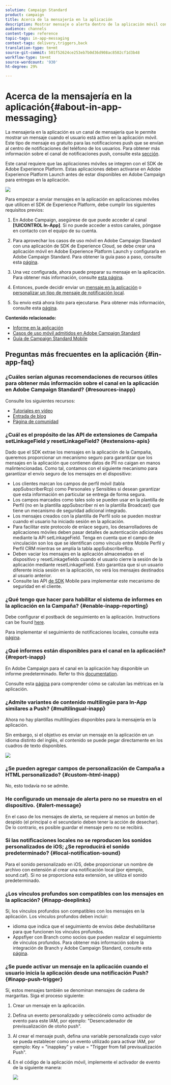 ```yaml
---
solution: Campaign Standard
product: campaign
title: Acerca de la mensajería en la aplicación
description: Mostrar mensaje o alerta dentro de la aplicación móvil con mensajería en la aplicación.
audience: channels
content-type: reference
topic-tags: in-app-messaging
context-tags: delivery,triggers,back
translation-type: tm+mt
source-git-commit: 501f52624ce253eb7b0d36d908ac8502cf1d3b48
workflow-type: tm+mt
source-wordcount: '930'
ht-degree: 29%

---
```



# Acerca de la mensajería en la aplicación{#about-in-app-messaging}

La mensajería en la aplicación es un canal de mensajería que le permite mostrar un mensaje cuando el usuario está activo en la aplicación móvil. Este tipo de mensaje es gratuito para las notificaciones push que se envían al centro de notificaciones del teléfono de los usuarios. Para obtener más información sobre el canal de notificaciones push, consulte esta [sección](../../channels/using/about-push-notifications.md).

Este canal requiere que las aplicaciones móviles se integren con el SDK de Adobe Experience Platform. Estas aplicaciones deben activarse en Adobe Experience Platform Launch antes de estar disponibles en Adobe Campaign para entregas en la aplicación.

![](assets/launch_campaign.png)

Para empezar a enviar mensajes en la aplicación en aplicaciones móviles que utilicen el SDK de Experience Platform, debe cumplir los siguientes requisitos previos:

1. En Adobe Campaign, asegúrese de que puede acceder al canal **[!UICONTROL In-App]**. Si no puede acceder a estos canales, póngase en contacto con el equipo de su cuenta.

1. Para aprovechar los casos de uso móvil en Adobe Campaign Standard con una aplicación de SDK de Experience Cloud, se debe crear una aplicación móvil en Adobe Experience Platform Launch y configurarla en Adobe Campaign Standard. Para obtener la guía paso a paso, consulte esta [página](https://helpx.adobe.com/es/campaign/kb/configuring-app-sdk.html).

1. Una vez configurada, ahora puede preparar su mensaje en la aplicación. Para obtener más información, consulte [esta página](../../channels/using/preparing-and-sending-an-in-app-message.md#preparing-your-in-app-message).

1. Entonces, puede decidir enviar un [mensaje en la aplicación](../../channels/using/customizing-an-in-app-message.md) o [personalizar un tipo de mensaje de notificación local](../../channels/using/customizing-an-in-app-message.md#customizing-a-local-notification-message-type).

1. Su envío está ahora listo para ejecutarse. Para obtener más información, consulte esta [página](../../channels/using/preparing-and-sending-an-in-app-message.md#sending-your-in-app-message).

**Contenido relacionado:**

* [Informe en la aplicación](../../reporting/using/in-app-report.md)
* [Casos de uso móvil admitidos en Adobe Campaign Standard](https://helpx.adobe.com/es/campaign/kb/configure-launch-rules-acs-use-cases.html)
* [Guía de Campaign Standard Mobile](https://helpx.adobe.com/es/campaign/kb/acs-mobile.html)

## Preguntas más frecuentes en la aplicación {#in-app-faq}

### ¿Cuáles serían algunas recomendaciones de recursos útiles para obtener más información sobre el canal en la aplicación en Adobe Campaign Standard? {#resources-inapp}

Consulte los siguientes recursos:

* [Tutoriales en vídeo](https://docs.adobe.com/content/help/en/campaign-standard-learn/tutorials/communication-channels/mobile/in-app/in-app-message-overview.html)
* [Entrada de blog](https://theblog.adobe.com/get-more-out-of-the-new-in-app-message-channel-from-adobe-campaign/)
* [Página de comunidad](https://experienceleaguecommunities.adobe.com/t5/adobe-campaign-standard/ct-p/adobe-campaign-standard-community)

### ¿Cuál es el propósito de las API de extensiones de Campaña setLinkageField y resetLinkageField? {#extensions-apis}

Dado que el SDK extrae los mensajes en la aplicación de la Campaña, queremos proporcionar un mecanismo seguro para garantizar que los mensajes en la aplicación que contienen datos de PII no caigan en manos malintencionadas. Como tal, contamos con el siguiente mecanismo para garantizar el envío seguro de los mensajes en el dispositivo:

* Los clientes marcan los campos de perfil móvil (tabla appSubscriberRcp) como Personales y Sensibles si desean garantizar que esta información en particular se entrega de forma segura.
* Los campos marcados como tales solo se pueden usar en la plantilla de Perfil (no en la plantilla appSubscriber ni en la plantilla Broadcast) que tiene un mecanismo de seguridad adicional integrado.
* Los mensajes creados con la plantilla de Perfil solo se pueden mostrar cuando el usuario ha iniciado sesión en la aplicación.
* Para facilitar este protocolo de enlace seguro, los desarrolladores de aplicaciones móviles deben pasar detalles de autenticación adicionales mediante la API setLinkageField. Tenga en cuenta que el campo de vinculación son los que se identifican como vínculo entre Mobile Perfil y Perfil CRM mientras se amplía la tabla appSubscriberRcp.
* Deben vaciar los mensajes en la aplicación almacenados en el dispositivo y resetLinkagefields cuando el usuario cierre la sesión de la aplicación mediante resetLinkageField. Esto garantiza que si un usuario diferente inicia sesión en la aplicación, no verá los mensajes destinados al usuario anterior.
* Consulte las API [de SDK](https://aep-sdks.gitbook.io/docs/using-mobile-extensions/adobe-campaign-standard/adobe-campaign-standard-api-reference) Mobile para implementar este mecanismo de seguridad en el cliente.

### ¿Qué tengo que hacer para habilitar el sistema de informes en la aplicación en la Campaña? {#enable-inapp-reporting}

Debe configurar el postback de seguimiento en la aplicación. Instructions can be found [here](https://helpx.adobe.com/campaign/kb/config-app-in-launch.html#InApptrackingpostback).

Para implementar el seguimiento de notificaciones locales, consulte esta [página](../../administration/using/local-tracking.md).

### ¿Qué informes están disponibles para el canal en la aplicación? {#report-inapp}

En Adobe Campaign para el canal en la aplicación hay disponible un informe predeterminado. Refer to this [documentation](../../reporting/using/in-app-report.md).

Consulte esta [página](../../reporting/using/indicator-calculation.md#in-app-delivery) para comprender cómo se calculan las métricas en la aplicación.

### ¿Admite variantes de contenido multilingüe para In-App similares a Push? {#multilingual-inapp}

Ahora no hay plantillas multilingües disponibles para la mensajería en la aplicación.

Sin embargo, si el objetivo es enviar un mensaje en la aplicación en un idioma distinto del inglés, el contenido se puede pegar directamente en los cuadros de texto disponibles.

![](assets/faq_inapp.png)

### ¿Se pueden agregar campos de personalización de Campaña a HTML personalizado? {#custom-html-inapp}

No, esto todavía no se admite.

### He configurado un mensaje de alerta pero no se muestra en el dispositivo. {#alert-message}

En el caso de los mensajes de alerta, se requiere al menos un botón de despido (el principal o el secundario deben tener la acción de desechar). De lo contrario, es posible guardar el mensaje pero no se recibirá.

### Si las notificaciones locales no se reproducen los sonidos personalizados de iOS; ¿Se reproducirá el sonido predeterminado? {#local-notification-sound}

Para el sonido personalizado en iOS, debe proporcionar un nombre de archivo con extensión al crear una notificación local (por ejemplo, sound.caf). Si no se proporciona esta extensión, se utiliza el sonido predeterminado.

### ¿Los vínculos profundos son compatibles con los mensajes en la aplicación? {#inapp-deeplinks}

Sí, los vínculos profundos son compatibles con los mensajes en la aplicación. Los vínculos profundos deben incluir:

* idioma que indica que el seguimiento de envíos debe deshabilitarse para que funcionen los vínculos profundos.
* Appsflyer con Branch como socios que pueden realizar el seguimiento de vínculos profundos. Para obtener más información sobre la integración de Branch y Adobe Campaign Standard, consulte esta [página](https://help.branch.io/using-branch/docs/adobe-campaign-standard-1).

### ¿Se puede activar un mensaje en la aplicación cuando el usuario inicia la aplicación desde una notificación Push? {#inapp-push-trigger}

Sí, estos mensajes también se denominan mensajes de cadena de margaritas. Siga el proceso siguiente:

1. Crear un mensaje en la aplicación.

1. Defina un evento personalizado y selecciónelo como activador de evento para este IAM, por ejemplo: &quot;Desencadenador de previsualización de otoño push&quot;.

1. Al crear el mensaje push, defina una variable personalizada cuyo valor se pueda establecer como un evento utilizado para activar IAM, por ejemplo: Key = &quot;inappkey&quot; y value = &quot;Trigger from fall previsualización Push&quot;.

1. En el código de la aplicación móvil, implemente el activador de evento de la siguiente manera:

   ![](assets/faq_inapp_2.png)
